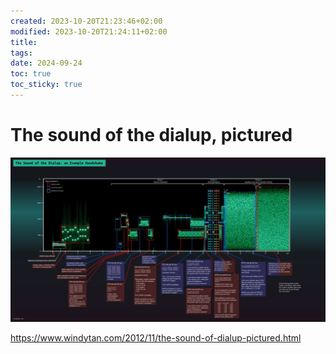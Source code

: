 ```yaml
---
created: 2023-10-20T21:23:46+02:00
modified: 2023-10-20T21:24:11+02:00
title: 
tags: 
date: 2024-09-24
toc: true
toc_sticky: true
---
```


# The sound of the dialup, pictured

![](../_asset/2023-10-20-sounddialuppictured_image_1.jpg)

<https://www.windytan.com/2012/11/the-sound-of-dialup-pictured.html>

